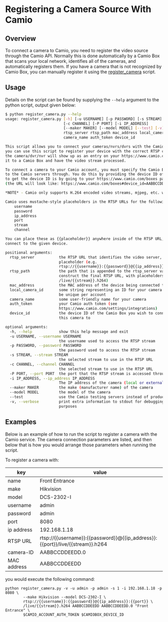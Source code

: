 Registering a Camera Source With Camio
==========================

## Overview

To connect a camera to Camio, you need to register the video source through the Camio API. Normally this is done automatically by a Camio Box
that scans your local network, identifies all of the cameras, and automatically registers them. If you have a camera that is not recognized by
Camio Box, you can manually register it using the [register_camera](register_camera.py) script.
## Usage

Details on the script can be found by supplying the `--help` argument to the python script, output given below:

```sh
$ python register_camera.py --help
usage: register_camera.py [-h] [-u USERNAME] [-p PASSWORD] [-s STREAM]
                          [-c CHANNEL] [-P PORT] [-i IP_ADDRESS]
                          [--maker MAKER] [--model MODEL] [--test] [-v]
                          rtsp_server rtsp_path mac_address local_camera_id
                          camera_name auth_token device_id

This script allows you to connect your cameras/nvrs/dvrs with the Camio service,
you can use this script to register your device with the correct RTSP connection information. Once registered,
the camera/dvr/nvr will show up as an entry on your https://www.camio.com/boxes page, where you can choose to connect
it to a Camio Box and have the video stream processed.

To connect a camera to your Camio account, you must specify the Camio Box `device_id` that you will be connecting the camera
to the Camio servers through. You do this by providing the device ID of the Camio Box to this script. Currently, the easiest way
to get the device ID is by going to your https://www.camio.com/boxes page and getting the device ID out of the URL.
(the URL will look like: https://www.camio.com/boxes#device_id=AABBCCDDEFFAABBDDEEFFCC, grab the AABBCCDDEFFAABBDDEEFFCC part)

*NOTE* - Camio only supports H.264 encoded video streams, mjpeg, etc. will not work.

Camio uses mustache-style placeholders in the RTSP URLs for the following values:
    username
    password
    ip_address
    port
    stream
    channel

You can place these as {{placeholder}} anywhere inside of the RTSP URL, and Camio will fill in the appropriate values before attempting to
connect to the given device.

positional arguments:
  rtsp_server           the RTSP URL that identifies the video server, with
                        placeholder (e.g.
                        rtsp://{{username}}:{{password}}@{{ip_address}})
  rtsp_path             the path that is appended to the rtsp_server value to
                        construct the final RTSP URL, with placeholders (e.g.
                        /live/{{stream}}.h264)
  mac_address           the MAC address of the device being connected to
  local_camera_id       some string representing an ID for your camera. Must
                        be unique per account
  camera_name           some user-friendly name for your camera
  auth_token            your Camio auth token (see
                        https://www.camio.com/settings/integrations)
  device_id             the device ID of the Camio Box you wish to connect
                        this camera to

optional arguments:
  -h, --help            show this help message and exit
  -u USERNAME, --username USERNAME
                        the username used to access the RTSP stream
  -p PASSWORD, --password PASSWORD
                        the password used to access the RTSP stream
  -s STREAM, --stream STREAM
                        the selected stream to use in the RTSP URL
  -c CHANNEL, --channel CHANNEL
                        the selected stream to use in the RTSP URL
  -P PORT, --port PORT  the port that the RTSP stream is accessed through
  -i IP_ADDRESS, --ip_address IP_ADDRESS
                        The IP address of the camera (local or external)
  --maker MAKER         the make (manufacturer name) of the camera
  --model MODEL         the model of the camera
  --test                use the Camio testing servers instead of production
  -v, --verbose         print extra information to stdout for debugging
                        purposes
```

## Examples

Below is an example of how to run the script to register a camera with the Camio service. The camera connection parameters are listed, 
and then below that is how you would arrange those parameters when running the script.

To register a camera with:

| key   | value  |
| ----- | ---------------- |
| name    |  Front Entrance |
| make |        Hikvision  |
| model |       DCS-2302-I |
| username |    admin |
| password |    admin |
| port |        8080 |
| ip address |  192.168.1.18 |
| RTSP URL |    rtsp://{{username}}:{{password}}@{{ip_address}}:{{port}}/live/{{stream}}.h264 |
| camera-ID |   AABBCCDDEEDD.0 | 
| MAC address | AABBCCDDEEDD |

you would execute the following command:

```
python register_camera.py -v -u admin -p admin -s 1 -i 192.168.1.18 -p 8080 \
        --make Hikvision --model DCS-2302-I \
        rtsp://{{username}}:{{password}}@{{ip_address}}:{{port}} \
        /live/{{stream}}.h264 AABBCCDDEEDD AABBCCDDEEDD.0 "Front Entrance" \
        $CAMIO_ACCOUNT_AUTH_TOKEN $CAMIOBOX_DEVICE_ID
```
